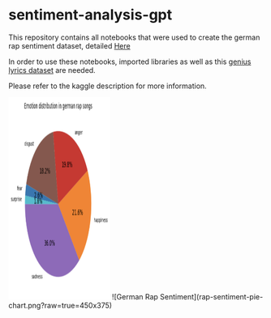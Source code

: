 # sentiment-analysis-gpt

This repository contains all notebooks that were used to create the german rap sentiment dataset, detailed [Here](https://www.kaggle.com/datasets/mxgra93/german-rap-sentiment)

In order to use these notebooks, imported libraries as well as this [genius lyrics dataset](https://www.kaggle.com/datasets/carlosgdcj/genius-song-lyrics-with-language-information)
are needed.

Please refer to the kaggle description for more information.

<img src="rap-sentiment-pie-chart.png" width="200" height="400" />
![German Rap Sentiment](rap-sentiment-pie-chart.png?raw=true=450x375)
